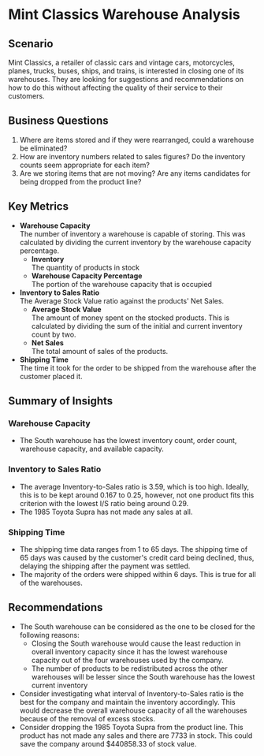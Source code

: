 # Mint Classics Warehouse Analysis

## Scenario
Mint Classics, a retailer of classic cars and vintage cars, motorcycles, planes, trucks, buses, ships, and trains, is interested in
closing one of its warehouses. They are looking for suggestions and recommendations on how to do this without affecting the 
quality of their service to their customers.

## Business Questions
1. Where are items stored and if they were rearranged, could a warehouse be eliminated?
2. How are inventory numbers related to sales figures? Do the inventory counts seem appropriate for each item?
3. Are we storing items that are not moving? Are any items candidates for being dropped from the product line?

## Key Metrics
* **Warehouse Capacity** </br>
  The number of inventory a warehouse is capable of storing. This was calculated by dividing the current inventory by the
  warehouse capacity percentage.
  * **Inventory** </br> The quantity of products in stock
  * **Warehouse Capacity Percentage** </br> The portion of the warehouse capacity that is occupied
* **Inventory to Sales Ratio** </br>
  The Average Stock Value ratio against the products' Net Sales.
  * **Average Stock Value** </br>
    The amount of money spent on the stocked products. This is calculated by dividing the sum of the initial and current inventory
    count by two.
  * **Net Sales** </br>
    The total amount of sales of the products.
* **Shipping Time** </br>
  The time it took for the order to be shipped from the warehouse after the customer placed it.

## Summary of Insights

### Warehouse Capacity
* The South warehouse has the lowest inventory count, order count, warehouse capacity, and available capacity.
### Inventory to Sales Ratio
* The average Inventory-to-Sales ratio is 3.59, which is too high. Ideally, this is to be kept around 0.167 to 0.25, however, not one product
  fits this criterion with the lowest I/S ratio being around 0.29.
* The 1985 Toyota Supra has not made any sales at all.
### Shipping Time
* The shipping time data ranges from 1 to 65 days. The shipping time of 65 days was caused by the customer's credit card being
  declined, thus, delaying the shipping after the payment was settled.
* The majority of the orders were shipped within 6 days. This is true for all of the warehouses.

## Recommendations
* The South warehouse can be considered as the one to be closed for the following reasons:
  * Closing the South warehouse would cause the least reduction in overall inventory capacity since it has the lowest warehouse capacity
    out of the four warehouses used by the company.
  * The number of products to be redistributed across the other warehouses will be lesser since the South warehouse has the lowest current
    inventory
* Consider investigating what interval of Inventory-to-Sales ratio is the best for the company and maintain the inventory accordingly. This would
  decrease the overall warehouse capacity of all the warehouses because of the removal of excess stocks.
* Consider dropping the 1985 Toyota Supra from the product line. This product has not made any sales and there are 7733 in stock.
  This could save the company around $440858.33 of stock value.
